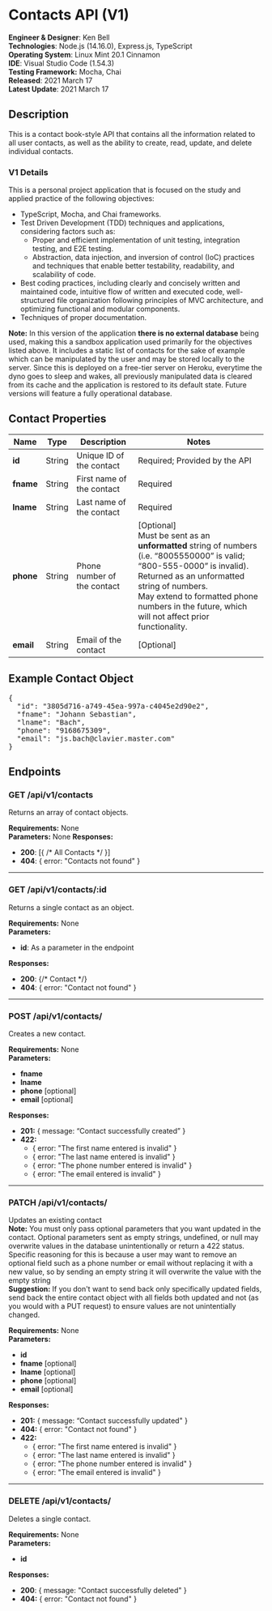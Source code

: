# Contacts API (V1)

**Engineer & Designer**: Ken Bell<br>
**Technologies**: Node.js (14.16.0), Express.js, TypeScript<br>
**Operating System**: Linux Mint 20.1 Cinnamon<br>
**IDE**: Visual Studio Code (1.54.3)<br>
**Testing Framework:** Mocha, Chai<br>
**Released**: 2021 March 17<br>
**Latest Update**: 2021 March 17<br>

## **Description**

This is a contact book-style API that contains all the information related to all user contacts, as well as the ability to create, read, update, and delete individual contacts.

### **V1 Details**

This is a personal project application that is focused on the study and applied practice of the following objectives:

- TypeScript, Mocha, and Chai frameworks.
- Test Driven Development (TDD) techniques and applications, considering factors such as:
  - Proper and efficient implementation of unit testing, integration testing, and E2E testing.
  - Abstraction, data injection, and inversion of control (IoC) practices and techniques that enable better testability, readability, and scalability of code.
- Best coding practices, including clearly and concisely written and maintained code, intuitive flow of written and executed code, well-structured file organization following principles of MVC architecture, and optimizing functional and modular components.
- Techniques of proper documentation.

**Note:** In this version of the application **there is no external database** being used, making this a sandbox application used primarily for the objectives listed above. It includes a static list of contacts for the sake of example which can be manipulated by the user and may be stored locally to the server. Since this is deployed on a free-tier server on Heroku, everytime the dyno goes to sleep and wakes, all previously manipulated data is cleared from its cache and the application is restored to its default state. Future versions will feature a fully operational database.

## **Contact Properties**

| Name      | Type   | Description                 | Notes                                                                                                                                                                                                                                                                        |
| --------- | ------ | --------------------------- | ---------------------------------------------------------------------------------------------------------------------------------------------------------------------------------------------------------------------------------------------------------------------------- |
| **id**    | String | Unique ID of the contact    | Required; Provided by the API                                                                                                                                                                                                                                                |
| **fname** | String | First name of the contact   | Required                                                                                                                                                                                                                                                                     |
| **lname** | String | Last name of the contact    | Required                                                                                                                                                                                                                                                                     |
| **phone** | String | Phone number of the contact | [Optional]<br>Must be sent as an **unformatted** string of numbers (i.e. “8005550000” is valid; “800-555-0000” is invalid). Returned as an unformatted string of numbers.<br>May extend to formatted phone numbers in the future, which will not affect prior functionality. |
| **email** | String | Email of the contact        | [Optional]                                                                                                                                                                                                                                                                   |

## **Example Contact Object**

<pre>
{
  "id": "3805d716-a749-45ea-997a-c4045e2d90e2",
  "fname": "Johann Sebastian",
  "lname": "Bach",
  "phone": "9168675309",
  "email": "js.bach@clavier.master.com"
}
</pre>

## **Endpoints**

### **GET** /api/v1/contacts

Returns an array of contact objects.

**Requirements:** None<br>
**Parameters:** None
**Responses:**

- **200**: [{ /* All Contacts */ }]
- **404**: { error: "Contacts not found" }

---

### **GET** /api/v1/contacts/:id

Returns a single contact as an object.

**Requirements:** None<br>
**Parameters:**

- **id**: As a parameter in the endpoint

**Responses:**

- **200**: {/\* Contact \*/}
- **404**: { error: "Contact not found" }

---

### **POST** /api/v1/contacts/

Creates a new contact.

**Requirements:** None<br>
**Parameters:**

- **fname**
- **lname**
- **phone** [optional]
- **email** [optional]

**Responses:**

- **201:** { message: “Contact successfully created” }
- **422:**
  - { error: "The first name entered is invalid" }
  - { error: "The last name entered is invalid" }
  - { error: "The phone number entered is invalid" }
  - { error: "The email entered is invalid" }

---

### **PATCH** /api/v1/contacts/

Updates an existing contact<br>
**Note:** You must only pass optional parameters that you want updated in the contact. Optional parameters sent as empty strings, undefined, or null may overwrite values in the database unintentionally or return a 422 status. Specific reasoning for this is because a user may want to remove an optional field such as a phone number or email without replacing it with a new value, so by sending an empty string it will overwrite the value with the empty string<br>
**Suggestion:** If you don't want to send back only specifically updated fields, send back the entire contact object with all fields both updated and not (as you would with a PUT request) to ensure values are not unintentially changed.

**Requirements:** None<br>
**Parameters:**

- **id**
- **fname** [optional]
- **lname** [optional]
- **phone** [optional]
- **email** [optional]

**Responses:**

- **201:** { message: “Contact successfully updated" }
- **404:** { error: "Contact not found" }
- **422:**
  - { error: "The first name entered is invalid" }
  - { error: "The last name entered is invalid" }
  - { error: "The phone number entered is invalid" }
  - { error: "The email entered is invalid" }

---

### <deleteText>**DELETE**</deleteText> /api/v1/contacts/

Deletes a single contact.

**Requirements:** None<br>
**Parameters:**

- **id**

**Responses:**

- **200**: { message: "Contact successfully deleted" }
- **404:** { error: "Contact not found" }
